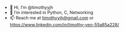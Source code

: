 - 👋 Hi, I’m @timothyyjh
- 👀 I’m interested in Python, C, Networking
- 📫 Reach me at timothyyjh@gmail.com or https://www.linkedin.com/in/timothy-yeo-55a85a228/
